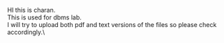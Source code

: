 HI this is charan.\
This is used for dbms lab.\
I will try to upload both pdf and text versions of the files so please check accordingly.\
